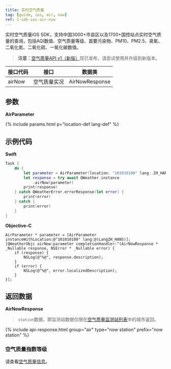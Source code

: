 ```yaml
---
title: 实时空气质量
tag: [guide, ios, air, now]
ref: 1-sdk-ios-air-now
---
```


实时空气质量iOS SDK，支持中国3000+市县区以及1700+国控站点实时空气质量的查询，包括AQI数值、空气质量等级、首要污染物、PM10、PM2.5、臭氧、二氧化氮、二氧化硫、一氧化碳数值。

> **注意：**[空气质量API v1（新版）](/docs/api/air-quality/)现已发布，请尝试使用并升级到新版本。

| 接口代码 | 接口                         | 数据类       |
| --------------- | ------------------- | ------------ |
| airNow | 空气质量实况     | AirNowResponse |

## 参数

**AirParameter**

{% include params.html p="location-def lang-def" %}

## 示例代码

**Swift**

```swift
Task {
    do {
        let parameter = AirParameter(location: "101010100" lang:.ZH_HANS)
        let response = try await QWeather.instance
            .airNow(parameter)
        print(response)
    } catch QWeatherError.errorResponse(let error) {
        print(error)
    } catch {
        print(error)
    }
}
```

**Objective-C**

```objc
AirParameter * parameter = [AirParameter instanceWithLocation:@"101010100" lang:@(LangZH_HANS)];
[QWeatherObjc airNow:parameter completionHandler:^(AirNowResponse * _Nullable response, NSError * _Nullable error) {
    if (response) {
        NSLog(@"%@", response.description);
    }
    if (error) {
        NSLog(@"%@", error.localizedDescription);
    }
}];
```

## 返回数据

**AirNowResponse**

> `station`数据，即监测站数据仅限在[空气质量监测站列表](https://github.com/qwd/LocationList/blob/master/POI-Air-Monitoring-Station-List-latest.csv)中的城市返回。

{% include api-response.html group="air" type="now station" prefix="now station"  %}

### 空气质量指数等级

请查看[空气质量信息](/docs/resource/air-info/)。